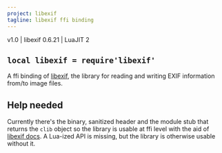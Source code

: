 ```yaml
---
project: libexif
tagline: libexif ffi binding
---
```


v1.0 | libexif 0.6.21 | LuaJIT 2

## `local libexif = require'libexif'`

A ffi binding of [libexif][libexif site], the library for reading and writing EXIF information from/to image files.

## Help needed

Currently there's the binary, sanitized header and the module stub that returns the `clib` object
so the library is usable at ffi level with the aid of [libexif docs].
A Lua-ized API is missing, but the library is otherwise usable without it.


[libexif site]:   http://libexif.sourceforge.net/
[libexif docs]:   http://libexif.sourceforge.net/api/
